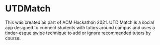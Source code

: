 # UTDMatch
This was created as part of ACM Hackathon 2021. UTD Match is a social app designed to connect students with tutors around campus and uses a tinder-esque swipe technique to add or ignore recommended tutors by course.
